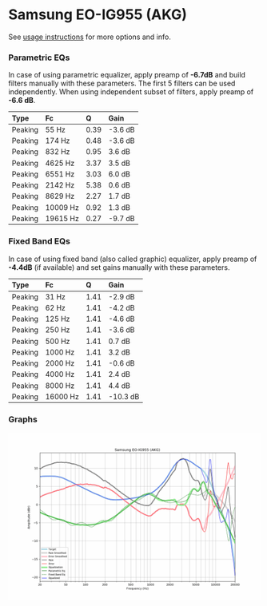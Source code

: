 # Samsung EO-IG955 (AKG)
See [usage instructions](https://github.com/jaakkopasanen/AutoEq#usage) for more options and info.

### Parametric EQs
In case of using parametric equalizer, apply preamp of **-6.7dB** and build filters manually
with these parameters. The first 5 filters can be used independently.
When using independent subset of filters, apply preamp of **-6.6 dB**.

| Type    | Fc       |    Q | Gain    |
|:--------|:---------|:-----|:--------|
| Peaking | 55 Hz    | 0.39 | -3.6 dB |
| Peaking | 174 Hz   | 0.48 | -3.6 dB |
| Peaking | 832 Hz   | 0.95 | 3.6 dB  |
| Peaking | 4625 Hz  | 3.37 | 3.5 dB  |
| Peaking | 6551 Hz  | 3.03 | 6.0 dB  |
| Peaking | 2142 Hz  | 5.38 | 0.6 dB  |
| Peaking | 8629 Hz  | 2.27 | 1.7 dB  |
| Peaking | 10009 Hz | 0.92 | 1.3 dB  |
| Peaking | 19615 Hz | 0.27 | -9.7 dB |

### Fixed Band EQs
In case of using fixed band (also called graphic) equalizer, apply preamp of **-4.4dB**
(if available) and set gains manually with these parameters.

| Type    | Fc       |    Q | Gain     |
|:--------|:---------|:-----|:---------|
| Peaking | 31 Hz    | 1.41 | -2.9 dB  |
| Peaking | 62 Hz    | 1.41 | -4.2 dB  |
| Peaking | 125 Hz   | 1.41 | -4.6 dB  |
| Peaking | 250 Hz   | 1.41 | -3.6 dB  |
| Peaking | 500 Hz   | 1.41 | 0.7 dB   |
| Peaking | 1000 Hz  | 1.41 | 3.2 dB   |
| Peaking | 2000 Hz  | 1.41 | -0.6 dB  |
| Peaking | 4000 Hz  | 1.41 | 2.4 dB   |
| Peaking | 8000 Hz  | 1.41 | 4.4 dB   |
| Peaking | 16000 Hz | 1.41 | -10.3 dB |

### Graphs
![](./Samsung%20EO-IG955%20(AKG).png)